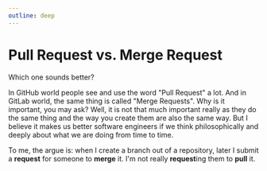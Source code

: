 ```yaml
---
outline: deep
---
```


# Pull Request vs. Merge Request

<p class="subheading">Which one sounds better?</p>

In GitHub world people see and use the word "Pull Request" a lot. And in GitLab world, the same thing is called "Merge Requests". Why is it important, you may ask? Well, it is not that much important really as they do the same thing and the way you create them are also the same way. But I believe it makes us better software engineers if we think philosophically and deeply about what we are doing from time to time.

To me, the argue is: when I create a branch out of a repository, later I submit a **request** for someone to **merge** it. I'm not really **request**ing them to **pull** it.

